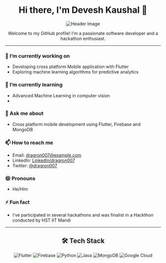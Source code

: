 <h1 align="center">Hi there, I'm Devesh Kaushal 👋</h1>

<p align="center">
  <img src="https://github.com/dragron-007/dragron-007/blob/main/header.png" alt="Header Image">
</p>

<p align="center">
  Welcome to my GitHub profile! I'm a passionate software developer and a hackathon enthusiast.
</p>

---

### 🔭 I’m currently working on
- Developing cross platform Mobile application with Flutter
- Exploring machine learning algorithms for predictive analytics

### 🌱 I’m currently learning
- Advanced Machine Learning in computer vision 
- 

### 💬 Ask me about
- Cross platform mobile development using Flutter, Firebase and MongoDB


### 📫 How to reach me
- Email: [dragron007@example.com](mailto:dragron007@example.com)
- LinkedIn: [LinkedIn/dragron007](https://www.linkedin.com/in/dragron007)
- Twitter: [@dragron007](https://twitter.com/dragron007)

### 😄 Pronouns
- He/Him

### ⚡ Fun fact
- I've participated in several hackathons and was finalist in a Hackthon conducted by HST IIT Mandi

---

<h2 align="center">🛠 Tech Stack</h2>
<p align="center">
  <img src="https://img.shields.io/badge/Flutter-02569B?style=for-the-badge&logo=flutter&logoColor=white" alt="Flutter">
<img src="https://img.shields.io/badge/Firebase-FFCA28?style=for-the-badge&logo=firebase&logoColor=black" alt="Firebase">
<img src="https://img.shields.io/badge/Python-3776AB?style=for-the-badge&logo=python&logoColor=white" alt="Python">
<img src="https://img.shields.io/badge/Java-007396?style=for-the-badge&logo=java&logoColor=white" alt="Java">
<img src="https://img.shields.io/badge/MongoDB-47A248?style=for-the-badge&logo=mongodb&logoColor=white" alt="MongoDB">
<img src="https://img.shields.io/badge/Google_Cloud-4285F4?style=for-the-badge&logo=google-cloud&logoColor=white" alt="Google Cloud">

</p>


